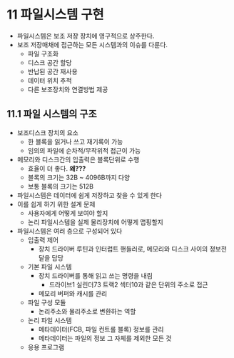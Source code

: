 # 11 파일시스템 구현
- 파일시스템은 보조 저장 장치에 영구적으로 상주한다.
- 보조 저장매채에 접근하는 모든 시스템과의 이슈를 다룬다.
    - 파일 구조화
    - 디스크 공간 할당
    - 반납된 공간 재사용
    - 데이터 위치 추적
    - 다른 보조장치와 연결방법 제공

## 11.1 파일 시스템의 구조
- 보조디스크 장치의 요소
    - 한 블록을 읽거나 쓰고 재기록이 가능
    - 임의의 파일에 순차적/무작위적 접근이 가능
- 메모리와 디스크간의 입출력은 블록단위로 수행
    - 효율이 더 좋다. **왜???**
    - 블록의 크기는 32B ~ 4096B까지 다양
    - 보통 블록의 크기는 512B
- 파일시스템은 데이터에 쉽게 저장하고 찾을 수 있게 한다
- 이를 쉽게 하기 위한 설계 문제
    - 사용자에게 어떻게 보여야 할지
    - 논리 파일시스템을 실제 물리장치에 어떻게 맵핑할지
- 파일시스템은 여러 층으로 구성되어 있다
    - 입출력 제어
        - 장치 드라이버 루틴과 인터럽트 핸들러로, 메모리와 디스크 사이의 정보전달을 담당
    - 기본 파일 시스템
        - 장치 드라이버를 통해 읽고 쓰는 명령을 내림
            - 드라이브1 실린더73 트랙2 섹터10과 같은 단위의 주소로 접근
        - 메모리 버퍼와 캐시를 관리
    - 파일 구성 모듈
        - 논리주소와 물리주소로 변환하는 역할
    - 논리 파일 시스템
        - 메타데이터(FCB, 파일 컨트롤 블록) 정보를 관리
        - 메타데이터는 파일의 정보 그 자체를 제외한 모든 것
    - 응용 프로그램
